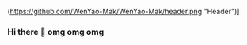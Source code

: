 (https://github.com/WenYao-Mak/WenYao-Mak/header.png "Header")]

### Hi there 👋 omg omg omg

<!--
**WenYao-Mak/WenYao-Mak** is a ✨ _special_ ✨ repository because its `README.md` (this file) appears on your GitHub profile.

Here are some ideas to get you started:

- 🔭 I’m currently working on ...
- 🌱 I’m currently learning ...
- 👯 I’m looking to collaborate on ...
- 🤔 I’m looking for help with ...
- 💬 Ask me about ...
- 📫 How to reach me: ...
- 😄 Pronouns: ...
- ⚡ Fun fact: ...
-->
